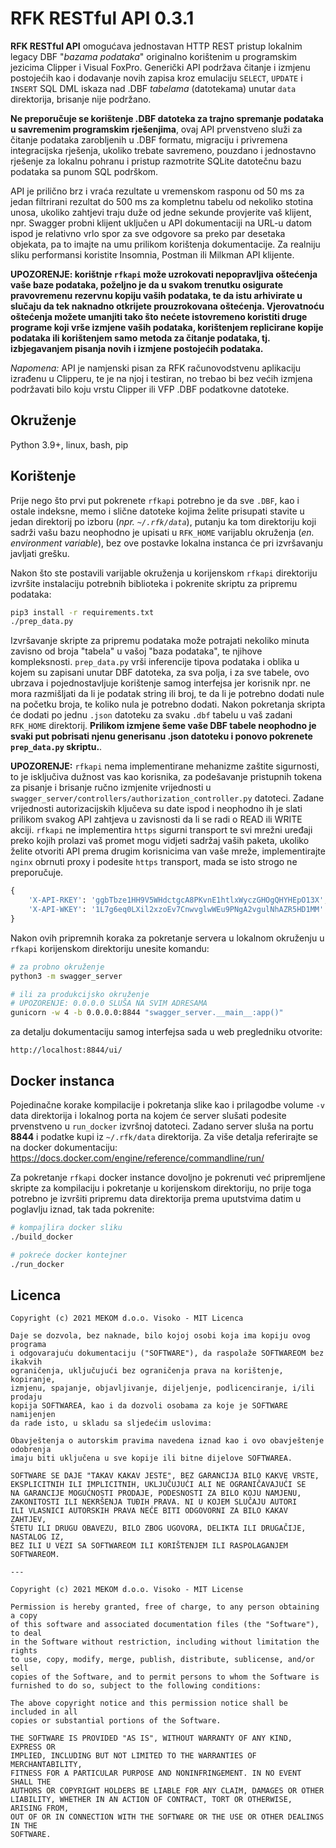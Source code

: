 # RFK RESTful API 0.3.1
**RFK RESTful API** omogućava jednostavan HTTP REST pristup lokalnim legacy DBF "*bazama podataka*" originalno korištenim u programskim jezicima Clipper i Visual FoxPro. Generički API podržava čitanje i izmjenu postojećih kao i dodavanje novih zapisa kroz emulaciju `SELECT`, `UPDATE` i `INSERT` SQL DML iskaza nad .DBF *tabelama* (datotekama) unutar `data` direktorija, brisanje nije podržano.
    
**Ne preporučuje se korištenje .DBF datoteka za trajno spremanje podataka u savremenim programskim rješenjima**, ovaj API prvenstveno služi za čitanje podataka zarobljenih u .DBF formatu, migraciju i privremena integracijska rješenja, ukoliko trebate savremeno, pouzdano i jednostavno rješenje za lokalnu pohranu i pristup razmotrite SQLite datotečnu bazu podataka sa punom SQL podrškom.

API je prilično brz i vraća rezultate u vremenskom rasponu od 50 ms za jedan filtrirani rezultat do 500 ms za kompletnu tabelu od nekoliko stotina unosa, ukoliko zahtjevi traju duže od jedne sekunde provjerite vaš klijent, npr. Swagger probni klijent uključen u API dokumentaciji na URL-u datom ispod je relativno vrlo spor za sve odgovore sa preko par desetaka objekata, pa to imajte na umu prilikom korištenja dokumentacije. Za realniju sliku performansi koristite Insomnia, Postman ili Milkman API klijente.

**UPOZORENJE: korištnje `rfkapi` može uzrokovati nepopravljiva oštećenja vaše baze podataka, poželjno je da u svakom trenutku osigurate pravovremenu rezervnu kopiju vaših podataka, te da istu arhivirate u slučaju da tek naknadno otkrijete prouzrokovana oštećenja. Vjerovatnoću oštećenja možete umanjiti tako što nećete istovremeno koristiti druge programe koji vrše izmjene vaših podataka, korištenjem replicirane kopije podataka ili korištenjem samo metoda za čitanje podataka, tj. izbjegavanjem pisanja novih i izmjene postojećih podataka.**

*Napomena:* API je namjenski pisan za RFK računovodstvenu aplikaciju izrađenu u Clipperu, te je na njoj i testiran, no trebao bi bez većih izmjena podržavati bilo koju vrstu Clipper ili VFP .DBF podatkovne datoteke.

## Okruženje
Python 3.9+, linux, bash, pip

## Korištenje
Prije nego što prvi put pokrenete `rfkapi` potrebno je da sve `.DBF`, kao i ostale indeksne, memo i slične datoteke kojima želite prisupati stavite u jedan direktorij po izboru (*npr. `~/.rfk/data`*), putanju ka tom direktoriju koji sadrži vašu bazu neophodno je upisati u `RFK_HOME` varijablu okruženja (*en. environment variable*), bez ove postavke lokalna instanca će pri izvršavanju javljati grešku.

Nakon što ste postavili varijable okruženja u korijenskom `rfkapi` direktoriju izvršite instalaciju potrebnih biblioteka i pokrenite skriptu za pripremu podataka:

```bash
pip3 install -r requirements.txt
./prep_data.py
```

Izvršavanje skripte za pripremu podataka može potrajati nekoliko minuta zavisno od broja "tabela" u vašoj "baza podataka", te njihove kompleksnosti. `prep_data.py` vrši inferencije tipova podataka i oblika u kojem su zapisani unutar DBF datoteka, za sva polja, i za sve tabele, ovo ubrzava i pojednostavljuje korištenje samog interfejsa jer korisnik npr. ne mora razmišljati da li je podatak string ili broj, te da li je potrebno dodati nule na početku broja, te koliko nula je potrebno dodati. Nakon pokretanja skripta će dodati po jednu `.json` datoteku za svaku `.dbf` tabelu u vaš zadani `RFK_HOME` direktorij. **Prilikom izmjene šeme vaše DBF tabele neophodno je svaki put pobrisati njenu generisanu .json datoteku i ponovo pokrenete `prep_data.py` skriptu.**.

**UPOZORENJE:** `rfkapi` nema implementirane mehanizme zaštite sigurnosti, to je isključiva dužnost vas kao korisnika, za podešavanje pristupnih tokena za pisanje i brisanje ručno izmjenite vrijednosti u `swagger_server/controllers/authorization_controller.py` datoteci. Zadane vrijednosti autorizacijskih ključeva su date ispod i neophodno ih je slati prilikom svakog API zahtjeva u zavisnosti da li se radi o READ ili WRITE akciji. `rfkapi` ne implementira `https` sigurni transport te svi mrežni uređaji preko kojih prolazi vaš promet mogu vidjeti sadržaj vaših paketa, ukoliko želite otvoriti API prema drugim korisnicima van vaše mreže, implementirajte `nginx` obrnuti proxy i podesite `https` transport, mada se isto strogo ne preporučuje.

```python
{
    'X-API-RKEY': 'ggbTbze1HH9V5WHdctgcA8PKvnE1htlxWyczGHOgQHYHEpO13X',
    'X-API-WKEY': '1L7g6eq0LXil2xzoEv7CnwvglwWEu9PNgA2vgulNhAZR5HD1MM'
}
```

Nakon ovih pripremnih koraka za pokretanje servera u lokalnom okruženju u `rfkapi` korijenskom direktoriju unesite komandu:

```bash
# za probno okruženje
python3 -m swagger_server

# ili za produkcijsko okruženje
# UPOZORENJE: 0.0.0.0 SLUŠA NA SVIM ADRESAMA
gunicorn -w 4 -b 0.0.0.0:8844 "swagger_server.__main__:app()"
```

za detalju dokumentaciju samog interfejsa sada u web pregledniku otvorite:

```
http://localhost:8844/ui/
```

## Docker instanca
Pojedinačne korake kompilacije i pokretanja slike kao i prilagodbe volume `-v` data direktorija i lokalnog porta na kojem će server slušati podesite prvenstveno u `run_docker` izvršnoj datoteci. Zadano server sluša na portu **8844** i podatke kupi iz `~/.rfk/data` direktorija. Za više detalja referirajte se na docker dokumentaciju: https://docs.docker.com/engine/reference/commandline/run/

Za pokretanje `rfkapi` docker instance dovoljno je pokrenuti već pripremljene skripte za kompilaciju i pokretanje u korijenskom direktoriju, no prije toga potrebno je izvršiti pripremu data direktorija prema uputstvima datim u poglavlju iznad, tak tada pokrenite:

```bash
# kompajlira docker sliku
./build_docker

# pokreće docker kontejner
./run_docker
```

## Licenca

```
Copyright (c) 2021 MEKOM d.o.o. Visoko - MIT Licenca

Daje se dozvola, bez naknade, bilo kojoj osobi koja ima kopiju ovog programa
i odgovarajuću dokumentaciju ("SOFTWARE"), da raspolaže SOFTWAREOM bez ikakvih
ograničenja, uključujući bez ograničenja prava na korištenje, kopiranje,
izmjenu, spajanje, objavljivanje, dijeljenje, podlicenciranje, i/ili prodaju
kopija SOFTWAREA, kao i da dozvoli osobama za koje je SOFTWARE namijenjen
da rade isto, u skladu sa sljedećim uslovima:

Obavještenja o autorskim pravima navedena iznad kao i ovo obavještenje odobrenja
imaju biti uključena u sve kopije ili bitne dijelove SOFTWAREA.

SOFTWARE SE DAJE "TAKAV KAKAV JESTE", BEZ GARANCIJA BILO KAKVE VRSTE,
EKSPLICITNIH ILI IMPLICITNIH, UKLJUČUJUĆI ALI NE OGRANIČAVAJUĆI SE
NA GARANCIJE MOGUĆNOSTI PRODAJE, PODESNOSTI ZA BILO KOJU NAMJENU,
ZAKONITOSTI ILI NEKRŠENJA TUĐIH PRAVA. NI U KOJEM SLUČAJU AUTORI
ILI VLASNICI AUTORSKIH PRAVA NEĆE BITI ODGOVORNI ZA BILO KAKAV ZAHTJEV,
ŠTETU ILI DRUGU OBAVEZU, BILO ZBOG UGOVORA, DELIKTA ILI DRUGAČIJE, NASTALOG IZ,
BEZ ILI U VEZI SA SOFTWAREOM ILI KORIŠTENJEM ILI RASPOLAGANJEM SOFTWAREOM.

---

Copyright (c) 2021 MEKOM d.o.o. Visoko - MIT License

Permission is hereby granted, free of charge, to any person obtaining a copy
of this software and associated documentation files (the "Software"), to deal
in the Software without restriction, including without limitation the rights
to use, copy, modify, merge, publish, distribute, sublicense, and/or sell
copies of the Software, and to permit persons to whom the Software is
furnished to do so, subject to the following conditions:

The above copyright notice and this permission notice shall be included in all
copies or substantial portions of the Software.

THE SOFTWARE IS PROVIDED "AS IS", WITHOUT WARRANTY OF ANY KIND, EXPRESS OR
IMPLIED, INCLUDING BUT NOT LIMITED TO THE WARRANTIES OF MERCHANTABILITY,
FITNESS FOR A PARTICULAR PURPOSE AND NONINFRINGEMENT. IN NO EVENT SHALL THE
AUTHORS OR COPYRIGHT HOLDERS BE LIABLE FOR ANY CLAIM, DAMAGES OR OTHER
LIABILITY, WHETHER IN AN ACTION OF CONTRACT, TORT OR OTHERWISE, ARISING FROM,
OUT OF OR IN CONNECTION WITH THE SOFTWARE OR THE USE OR OTHER DEALINGS IN THE
SOFTWARE.
```
